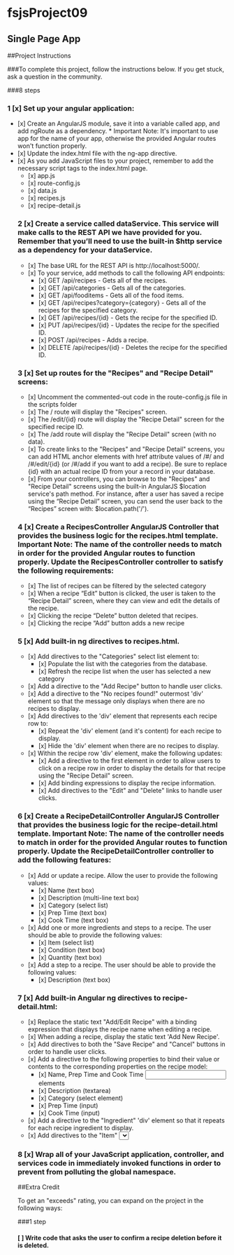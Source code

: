 # fsjsProject09

## Single Page App

##Project Instructions

###To complete this project, follow the instructions below. If you get stuck, ask a question in the community.

 ###8 steps
 ### 1 [x] Set up your angular application:
<ul>
<li> [x] Create an AngularJS module, save it into a variable called app, and add ngRoute as a dependency. * Important Note: It's important to use app for the name of your app, otherwise the provided Angular routes won't function properly.

<li> [x] Update the index.html file with the ng-app directive.
<li> [x] As you add JavaScript files to your project, remember to add the necessary script tags to the index.html page.
<ul>
<li> [x] app.js
<li> [x] route-config.js
<li> [x] data.js
<li> [x] recipes.js
<li> [x] recipe-detail.js
</ul>

### 2 [x] Create a service called dataService. This service will make calls to the REST API we have provided for you. Remember that you’ll need to use the built-in $http service as a dependency for your dataService.
<ul>
    <li> [x] The base URL for the REST API is http://localhost:5000/.
    <li> [x] To your service, add methods to call the following API endpoints:
    <ul>
        <li> [x] GET /api/recipes - Gets all of the recipes.
        <li> [x] GET /api/categories - Gets all of the categories.
        <li> [x] GET /api/fooditems - Gets all of the food items.
        <li> [x] GET /api/recipes?category={category} - Gets all of the recipes for the specified category.
        <li> [x] GET /api/recipes/{id} - Gets the recipe for the specified ID.
        <li> [x] PUT /api/recipes/{id} - Updates the recipe for the specified ID.
        <li> [x] POST /api/recipes - Adds a recipe.
        <li> [x] DELETE /api/recipes/{id} - Deletes the recipe for the specified ID.
    </ul>
</ul>

### 3 [x] Set up routes for the "Recipes" and "Recipe Detail" screens:
<ul>
    <li> [x] Uncomment the commented-out code in the route-config.js file in the scripts folder
    <li> [x] The / route will display the "Recipes" screen.
    <li> [x] The /edit/{id} route will display the "Recipe Detail" screen for the specified recipe ID.
    <li> [x] The /add route will display the "Recipe Detail" screen (with no data).
    <li> [x] To create links to the "Recipes" and "Recipe Detail" screens, you can add HTML anchor elements with href
     attribute values of /#/ and /#/edit/{id} (or /#/add if you want to add a recipe). Be sure to replace {id} with an actual recipe ID from your a record in your database.
    <li> [x] From your controllers, you can browse to the "Recipes" and "Recipe Detail" screens using the built-in AngularJS $location service's path method. For instance, after a user has saved a recipe using the “Recipe Detail” screen, you can send the user back to the “Recipes” screen with: $location.path('/').
</ul>

### 4 [x] Create a RecipesController AngularJS Controller that provides the business logic for the recipes.html template. Important Note: The name of the controller needs to match in order for the provided Angular routes to function properly. Update the RecipesController controller to satisfy the following requirements:
<ul>
    <li> [x] The list of recipes can be filtered by the selected category
    <li> [x] When a recipe “Edit” button is clicked, the user is taken to the “Recipe Detail” screen, where they can view and edit the details of the recipe.
    <li> [x] Clicking the recipe “Delete” button deleted that recipes.
    <li> [x] Clicking the recipe “Add” button adds a new recipe
</ul>

### 5 [x] Add built-in ng directives to recipes.html.
<ul>
    <li> [x] Add directives to the "Categories" select list element to:
    <ul>
        <li> [x] Populate the list with the categories from the database.
        <li> [x] Refresh the recipe list when the user has selected a new category
    </ul>
    <li> [x] Add a directive to the "Add Recipe" button to handle user clicks.
    <li> [x] Add a directive to the "No recipes found!" outermost 'div' element so that the message only displays when there are no recipes to display.
    <li> [x] Add directives to the 'div' element that represents each recipe row to:
    <ul>
        <li> [x] Repeat the 'div' element (and it's content) for each recipe to display.
        <li> [x] Hide the 'div' element when there are no recipes to display.
    </ul>
    <li> [x] Within the recipe row 'div' element, make the following updates:
    <ul>
        <li> [x] Add a directive to the first <a> element in order to allow users to click on a recipe row in order to display the details for that recipe using the "Recipe Detail" screen.
        <li> [x] Add binding expressions to display the recipe information.
        <li> [x] Add directives to the "Edit" and "Delete" links to handle user clicks.
    </ul>
</ul>

### 6 [x] Create a RecipeDetailController AngularJS Controller that provides the business logic for the recipe-detail.html template. Important Note: The name of the controller needs to match in order for the provided Angular routes to function properly. Update the RecipeDetailController controller to add the following features:
<ul>
    <li> [x] Add or update a recipe. Allow the user to provide the following values:
    <ul>
        <li> [x] Name (text box)
        <li> [x] Description (multi-line text box)
        <li> [x] Category (select list)
        <li> [x] Prep Time (text box)
        <li> [x] Cook Time (text box)
    </ul>
    <li> [x] Add one or more ingredients and steps to a recipe. The user should be able to provide the following values:
    <ul>
        <li> [x] Item (select list)
        <li> [x] Condition (text box)
        <li> [x] Quantity (text box)
    </ul>
    <li> [x] Add a step to a recipe. The user should be able to provide the following values:
    <ul>
        <li> [x] Description (text box)
    </ul>
</ul>

### 7 [x] Add built-in Angular ng directives to recipe-detail.html:
<ul>
    <li> [x] Replace the static text "Add/Edit Recipe" with a binding expression that displays the recipe name when editing a recipe.
    <li> [x] When adding a recipe, display the static text 'Add New Recipe'.
    <li> [x] Add directives to both the "Save Recipe" and "Cancel" buttons in order to handle user clicks.
    <li> [x] Add a directive to the following properties to bind their value or contents to the corresponding properties on the recipe model:
    <ul>
        <li> [x] Name, Prep Time and Cook Time <input> elements
        <li> [x] Description (textarea)
        <li> [x] Category (select element)
        <li> [x] Prep Time (input)
        <li> [x] Cook Time (input)
    </ul>
    <li> [x] Add a directive to the "Ingredient" 'div' element so that it repeats for each recipe ingredient to display.
    <li> [x] Add directives to the "Item" <select> element to bind its value to the recipe ingredient model's foodItem property and to populate the list with the food items from the database.
    <li> [x] Add a directive to the "Condition" <input> element to bind its value to the recipe ingredient model's 
    condition property.
    <li> [x] Add a directive to the "Amount" <input> element to bind its value to the recipe ingredient model's 
    amount property.
    <li> [x] Add a directive to the "Delete" <a> element so that you can delete the recipe ingredient when the user clicks on the link.
    <li> [x] Add a directive to the "Add Another Ingredient" <button> element in order to handle when the user clicks to add a new recipe ingredient.
    <li> [x] Add a directive to the "Step" 'div' element so that it repeats for each recipe step to display.
    <li> [x] Add a directive to the "Description" <input> element to bind its value to the recipe step model's description property.
    <li> [x] Add a directive to the "Delete" <a> element so that you can delete the recipe step when the user clicks 
    on the link.
    <li> [x] Add a directive to the "Add Another Step" <button> element in order to handle when the user clicks to add a new recipe step.
</ul>

### 8 [x] Wrap all of your JavaScript application, controller, and services code in immediately invoked functions in order to prevent from polluting the global namespace.

##Extra Credit

To get an "exceeds" rating, you can expand on the project in the following ways:

###1 step
 
#### [ ] Write code that asks the user to confirm a recipe deletion before it is deleted.

